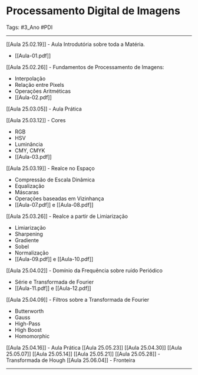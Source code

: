 # Processamento Digital de Imagens

Tags: #3_Ano #PDI 

---

[[Aula 25.02.19]] - Aula Introdutória sobre toda a Matéria.
- [[Aula-01.pdf]]

[[Aula 25.02.26]] - Fundamentos de Processamento de Imagens:
- Interpolação
- Relação entre Pixels
- Operações Aritméticas
- [[Aula-02.pdf]]

[[Aula 25.03.05]] - Aula Prática

[[Aula 25.03.12]] - Cores
- RGB
- HSV
- Luminância
- CMY, CMYK
- [[Aula-03.pdf]]

[[Aula 25.03.19]] - Realce no Espaço
- Compressâo de Escala Dinâmica
- Equalização
- Máscaras
- Operações baseadas em Vizinhança
- [[Aula-07.pdf]] e [[Aula-08.pdf]]

[[Aula 25.03.26]] - Realce a partir de Limiarização
- Limiarização
- Sharpening
- Gradiente
- Sobel
- Normalização
- [[Aula-09.pdf]] e [[Aula-10.pdf]]

[[Aula 25.04.02]] - Domínio da Frequência sobre ruído Periódico
- Série e Transformada de Fourier
- [[Aula-11.pdf]] e [[Aula-12.pdf]]

[[Aula 25.04.09]] - Filtros sobre a Transformada de Fourier
- Butterworth
- Gauss
- High-Pass
- High Boost
- Homomorphic

[[Aula 25.04.16]] - Aula Prática
[[Aula 25.05.23]]
[[Aula 25.04.30]]
[[Aula 25.05.07]]
[[Aula 25.05.14]]
[[Aula 25.05.21]]
[[Aula 25.05.28]] - Transformada de Hough
[[Aula 25.06.04]] - Fronteira

---
